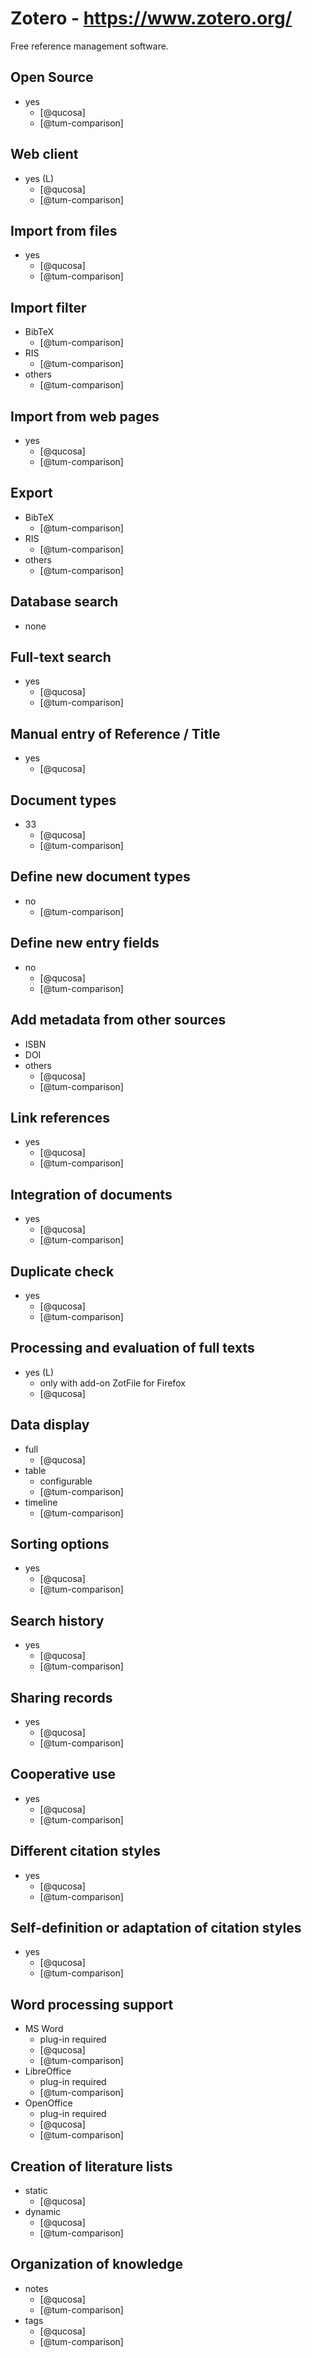 # Zotero - https://www.zotero.org/
Free reference management software.

## Open Source
- yes
    - [@qucosa]
    - [@tum-comparison]

## Web client
- yes (L)
    - [@qucosa]
    - [@tum-comparison]

## Import from files
- yes
    - [@qucosa]
    - [@tum-comparison]

## Import filter
- BibTeX
    - [@tum-comparison]
- RIS
    - [@tum-comparison]
- others
    - [@tum-comparison]

## Import from web pages
- yes
    - [@qucosa]
    - [@tum-comparison]

## Export
- BibTeX
    - [@tum-comparison]
- RIS
    - [@tum-comparison]
- others
    - [@tum-comparison]

## Database search
- none

## Full-text search
- yes
    - [@qucosa]
    - [@tum-comparison]

## Manual entry of Reference / Title
- yes
    - [@qucosa]

## Document types
- 33
    - [@qucosa]
    - [@tum-comparison]

## Define new document types
- no
    - [@tum-comparison]

## Define new entry fields
- no
    - [@qucosa]
    - [@tum-comparison]

## Add metadata from other sources
- ISBN
- DOI
- others
    - [@qucosa]
    - [@tum-comparison]

## Link references
- yes
    - [@qucosa]
    - [@tum-comparison]

## Integration of documents
- yes
    - [@qucosa]
    - [@tum-comparison]

## Duplicate check
- yes
    - [@qucosa]
    - [@tum-comparison]

## Processing and evaluation of full texts
- yes (L)
    - only with add-on ZotFile for Firefox
    - [@qucosa]

## Data display
- full
    - [@qucosa]
- table
    - configurable
    - [@tum-comparison]
- timeline
    - [@tum-comparison]

## Sorting options
- yes
    - [@qucosa]
    - [@tum-comparison]

## Search history
- yes
    - [@qucosa]
    - [@tum-comparison]

## Sharing records
- yes
    - [@qucosa]
    - [@tum-comparison]

## Cooperative use
- yes
    - [@qucosa]
    - [@tum-comparison]

## Different citation styles
- yes
    - [@qucosa]
    - [@tum-comparison]

## Self-definition or adaptation of citation styles
- yes
    - [@qucosa]
    - [@tum-comparison]

## Word processing support
- MS Word
    - plug-in required
    - [@qucosa]
    - [@tum-comparison]
- LibreOffice
    - plug-in required
    - [@tum-comparison]
- OpenOffice
    - plug-in required
    - [@qucosa]
    - [@tum-comparison]

## Creation of literature lists
- static
    - [@qucosa]
- dynamic
    - [@qucosa]
    - [@tum-comparison]

## Organization of knowledge
- notes
    - [@qucosa]
    - [@tum-comparison]
- tags
    - [@qucosa]
    - [@tum-comparison]
	

